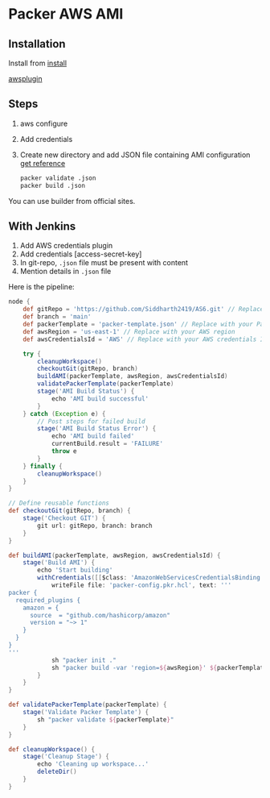 # Packer AWS AMI

## Installation
Install from [install](https://developer.hashicorp.com/packer/install)




[awsplugin](https://developer.hashicorp.com/packer/integrations/hashicorp/amazon)

## Steps
1. aws configure
2. Add credentials
3. Create new directory and add JSON file containing AMI configuration [get reference](https://github.com/Siddharth2419/AS6/blob/main/packer-template.json)

    ```sh
    packer validate .json
    packer build .json
    ```

You can use builder from official sites.

## With Jenkins
1. Add AWS credentials plugin
2. Add credentials [access-secret-key]
3. In git-repo, `.json` file must be present with content
4. Mention details in `.json` file

Here is the pipeline:

```groovy
node {
    def gitRepo = 'https://github.com/Siddharth2419/AS6.git' // Replace with your repo URL
    def branch = 'main'
    def packerTemplate = 'packer-template.json' // Replace with your Packer template file
    def awsRegion = 'us-east-1' // Replace with your AWS region
    def awsCredentialsId = 'AWS' // Replace with your AWS credentials ID in Jenkins

    try {
        cleanupWorkspace()
        checkoutGit(gitRepo, branch)
        buildAMI(packerTemplate, awsRegion, awsCredentialsId)
        validatePackerTemplate(packerTemplate)
        stage('AMI Build Status') {
            echo 'AMI build successful'
        }
    } catch (Exception e) {
        // Post steps for failed build
        stage('AMI Build Status Error') {
            echo 'AMI build failed'
            currentBuild.result = 'FAILURE'
            throw e
        }
    } finally {
        cleanupWorkspace()
    }
}

// Define reusable functions
def checkoutGit(gitRepo, branch) {
    stage('Checkout GIT') {
        git url: gitRepo, branch: branch
    }
}

def buildAMI(packerTemplate, awsRegion, awsCredentialsId) {
    stage('Build AMI') {
        echo 'Start building'
        withCredentials([[$class: 'AmazonWebServicesCredentialsBinding', credentialsId: awsCredentialsId]]) {
            writeFile file: 'packer-config.pkr.hcl', text: '''
packer {
  required_plugins {
    amazon = {
      source  = "github.com/hashicorp/amazon"
      version = "~> 1"
    }
  }
}
'''
            sh "packer init ."
            sh "packer build -var 'region=${awsRegion}' ${packerTemplate}"
        }
    }
}

def validatePackerTemplate(packerTemplate) {
    stage('Validate Packer Template') {
        sh "packer validate ${packerTemplate}"
    }
}

def cleanupWorkspace() {
    stage('Cleanup Stage') {
        echo 'Cleaning up workspace...'
        deleteDir()
    }
}
